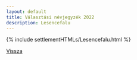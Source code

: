 ```yaml
---
layout: default
title: Választási névjegyzék 2022
description: Lesencefalu
---
```


{% include settlementHTMLs/Lesencefalu.html %}

[Vissza](../)